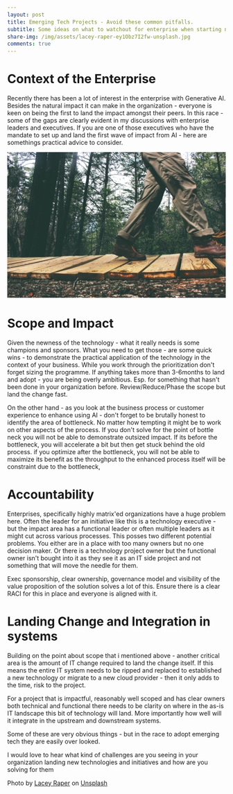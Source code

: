 ```yaml
---
layout: post
title: Emerging Tech Projects - Avoid these common pitfalls.
subtitle: Some ideas on what to watchout for enterprise when starting new projects using emerging technology. This post talks about aspects of scoping, ownership and technology changes. Most of it is obvious but less commonly followed
share-img: /img/assets/lacey-raper-ey1Obz7I2fw-unsplash.jpg
comments: true
---
```


# Context of the Enterprise 
Recently there has been a lot of interest in the enterprise with Generative AI. Besides the natural impact it can make in the organization - everyone is keen on being the first to land the impact amongst their peers. In this race - some of the gaps are clearly evident in my discussions with enterprise leaders and executives. If you are one of those executives who have the mandate to set up and land the first wave of impact from AI - here are somethings practical advice to consider. 

![Emerging Tech Projects - Avoid these common pitfalls.](/img/assets/lacey-raper-ey1Obz7I2fw-unsplash.jpg)

# Scope and Impact
Given the newness of the technology - what it really needs is some champions and sponsors. What you need to get those - are some quick wins - to demonstrate the practical application of the technology in the context of your business. While you work through the prioritization don't forget sizing the programme. If anything takes more than 3-6months to land and adopt - you are being overly ambitious. Esp. for something that hasn't been done in your organization before. Review/Reduce/Phase the scope but land the change fast. 

On the other hand - as you look at the business process or customer experience to enhance using AI - don't forget to be brutally honest to identify the area of bottleneck. No matter how tempting it might be to work on other aspects of the process. If you don't solve for the point of bottle neck you will not be able to demonstrate outsized impact. If its before the bottleneck, you will accelerate a bit but then get stuck behind the old process. if you optimize after the bottleneck, you will not be able to maximize its benefit as the throughput to the enhanced process itself will be constraint due to the bottleneck,

# Accountability
Enterprises, specifically highly matrix'ed organizations have a huge problem here. Often the leader for an initiative like this is a technology executive - but the impact area has a functional leader or often multiple leaders as it might cut across various processes. This posses two different potential problems. You either are in a place with too many owners but no one decision maker. Or there is a technology project owner but the functional owner isn't bought into it as they see it as an IT side project and not something that will move the needle for them. 

Exec sponsorship, clear ownership, governance model and visibility of the value proposition of the solution solves a lot of this. Ensure there is a clear RACI for this in place and everyone is aligned with it.

# Landing Change and Integration in systems
Building on the point about scope that i mentioned above - another critical area is the amount of IT change required to land the change itself. If this means the entire IT system needs to be ripped and replaced to established a new technology or migrate to a new cloud provider - then it only adds to the time, risk to the project. 

For a project that is impactful, reasonably well scoped and has clear owners both technical and functional there needs to be clarity on where in the as-is IT landscape this bit of technology will land. More importantly how well will it integrate in the upstream and downstream systems. 

Some of these are very obvious things - but in the race to adopt emerging tech they are easily over looked. 

I would love to hear what kind of challenges are you seeing in your organization landing new technologies and initiatives and how are you solving for them




Photo by <a href="https://unsplash.com/@laceyraper?utm_content=creditCopyText&utm_medium=referral&utm_source=unsplash">Lacey Raper</a> on <a href="https://unsplash.com/photos/ey1Obz7I2fw?utm_content=creditCopyText&utm_medium=referral&utm_source=unsplash">Unsplash</a>
